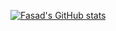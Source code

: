[![Fasad's GitHub stats](https://github-readme-stats.vercel.app/api?username=FasadSalatov&theme=synthwave)](https://github.com/anuraghazra/github-readme-stats)
